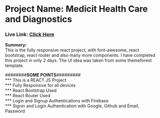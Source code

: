 <h1>Project Name: Medicit Health Care and Diagnostics</h1>

<h3>Live Link: <a href="#">Click Here</a></h3>

<p><strong>Summery:</strong> <br />
                This is the fully responsive react project, with font-awesome, react bootstrap, 
                react router and also many more components. I have completed this project in only 2 days.
                The UI idea was taken from some themeforest template.</p>

########<strong>SOME POINTS</strong>#########<br />
*** This is a REACT JS Project <br />
*** Fully Responsive for all devices<br />
*** React Bootstrap Used<br />
*** React Router Used<br />
*** Login and Signup Authentications with Firebase<br />
*** Signin and Login Authentication with Google, Github and Email, Password